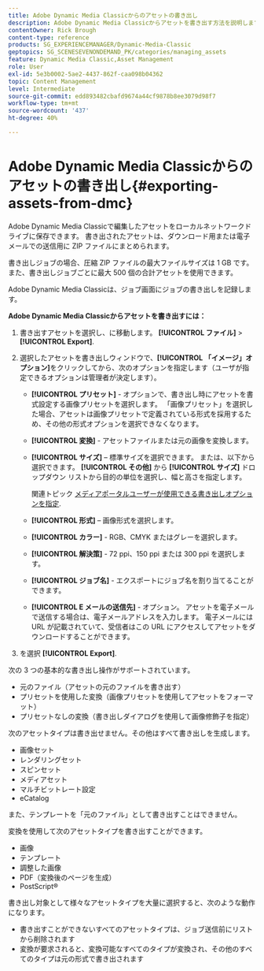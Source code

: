 ```yaml
---
title: Adobe Dynamic Media Classicからのアセットの書き出し
description: Adobe Dynamic Media Classicからアセットを書き出す方法を説明します。
contentOwner: Rick Brough
content-type: reference
products: SG_EXPERIENCEMANAGER/Dynamic-Media-Classic
geptopics: SG_SCENESEVENONDEMAND_PK/categories/managing_assets
feature: Dynamic Media Classic,Asset Management
role: User
exl-id: 5e3b0002-5ae2-4437-862f-caa098b04362
topic: Content Management
level: Intermediate
source-git-commit: edd893482cbafd9674a44cf9878b8ee3079d98f7
workflow-type: tm+mt
source-wordcount: '437'
ht-degree: 40%

---
```


# Adobe Dynamic Media Classicからのアセットの書き出し{#exporting-assets-from-dmc}

Adobe Dynamic Media Classicで編集したアセットをローカルネットワークドライブに保存できます。 書き出されたアセットは、ダウンロード用または電子メールでの送信用に ZIP ファイルにまとめられます。

書き出しジョブの場合、圧縮 ZIP ファイルの最大ファイルサイズは 1 GB です。また、書き出しジョブごとに最大 500 個の合計アセットを使用できます。

Adobe Dynamic Media Classicは、ジョブ画面にジョブの書き出しを記録します。

**Adobe Dynamic Media Classicからアセットを書き出すには：**

1. 書き出すアセットを選択し、に移動します。 **[!UICONTROL ファイル]** > **[!UICONTROL Export]**.
1. 選択したアセットを書き出しウィンドウで、**[!UICONTROL 「イメージ」オプション]**&#x200B;をクリックしてから、次のオプションを指定します（ユーザが指定できるオプションは管理者が決定します）。

   * **[!UICONTROL プリセット]** - オプションで、書き出し時にアセットを書式設定する画像プリセットを選択します。 「画像プリセット」を選択した場合、アセットは画像プリセットで定義されている形式を採用するため、その他の形式オプションを選択できなくなります。

   * **[!UICONTROL 変換]** - アセットファイルまたは元の画像を変換します。

   * **[!UICONTROL サイズ]**  – 標準サイズを選択できます。 または、以下から選択できます。 **[!UICONTROL その他]** から **[!UICONTROL サイズ]** ドロップダウン リストから目的の単位を選択し、幅と高さを指定します。

     関連トピック [メディアポータルユーザーが使用できる書き出しオプションを指定](specifying-export-options-available-media.md#specifying_export_options_available_to_media_portal_users).

   * **[!UICONTROL 形式]**  – 画像形式を選択します。

   * **[!UICONTROL カラー]** - RGB、CMYK またはグレーを選択します。

   * **[!UICONTROL 解決策]** - 72 ppi、150 ppi または 300 ppi を選択します。

   * **[!UICONTROL ジョブ名]** - エクスポートにジョブ名を割り当てることができます。

   * **[!UICONTROL E メールの送信先]** - オプション。 アセットを電子メールで送信する場合は、電子メールアドレスを入力します。 電子メールには URL が記載されていて、受信者はこの URL にアクセスしてアセットをダウンロードすることができます。

1. を選択 **[!UICONTROL Export]**.

次の 3 つの基本的な書き出し操作がサポートされています。

* 元のファイル（アセットの元のファイルを書き出す）
* プリセットを使用した変換（画像プリセットを使用してアセットをフォーマット）
* プリセットなしの変換（書き出しダイアログを使用して画像修飾子を指定）

次のアセットタイプは書き出せません。その他はすべて書き出しを生成します。

* 画像セット
* レンダリングセット
* スピンセット
* メディアセット
* マルチビットレート設定
* eCatalog

また、テンプレートを「元のファイル」として書き出すことはできません。

変換を使用して次のアセットタイプを書き出すことができます。

* 画像
* テンプレート
* 調整した画像
* PDF（変換後のページを生成）
* PostScript®

書き出し対象として様々なアセットタイプを大量に選択すると、次のような動作になります。

* 書き出すことができないすべてのアセットタイプは、ジョブ送信前にリストから削除されます
* 変換が要求されると、変換可能なすべてのタイプが変換され、その他のすべてのタイプは元の形式で書き出されます
